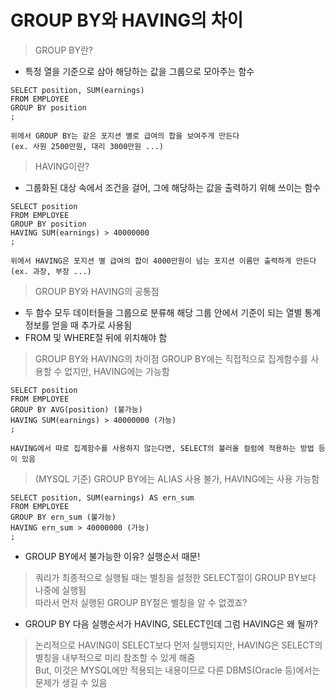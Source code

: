 # GROUP BY와 HAVING의 차이
> GROUP BY란?
* 특정 열을 기준으로 삼아 해당하는 값을 그룹으로 모아주는 함수
```
SELECT position, SUM(earnings)
FROM EMPLOYEE
GROUP BY position
;

위에서 GROUP BY는 같은 포지션 별로 급여의 합을 보여주게 만든다
(ex. 사원 2500만원, 대리 3000만원 ...)
```
> HAVING이란?
* 그룹화된 대상 속에서 조건을 걸어, 그에 해당하는 값을 출력하기 위해 쓰이는 함수
```
SELECT position
FROM EMPLOYEE
GROUP BY position
HAVING SUM(earnings) > 40000000
;

위에서 HAVING은 포지션 별 급여의 합이 4000만원이 넘는 포지션 이름만 출력하게 만든다
(ex. 과장, 부장 ...)
```
> GROUP BY와 HAVING의 공통점
* 두 함수 모두 데이터들을 그룹으로 분류해 해당 그룹 안에서 기준이 되는 열별 통계 정보를 얻을 때 추가로 사용됨
* FROM 및 WHERE절 뒤에 위치해야 함
> GROUP BY와 HAVING의 차이점
> GROUP BY에는 직접적으로 집계함수를 사용할 수 없지만, HAVING에는 가능함
```
SELECT position
FROM EMPLOYEE
GROUP BY AVG(position) (불가능)
HAVING SUM(earnings) > 40000000 (가능)
;

HAVING에서 따로 집계함수를 사용하지 않는다면, SELECT의 불러올 컬럼에 적용하는 방법 등이 있음
```
> (MYSQL 기준) GROUP BY에는 ALIAS 사용 불가, HAVING에는 사용 가능함
```
SELECT position, SUM(earnings) AS ern_sum
FROM EMPLOYEE
GROUP BY ern_sum (불가능)
HAVING ern_sum > 40000000 (가능)
;
```
* GROUP BY에서 불가능한 이유? 실행순서 때문!
> 쿼리가 최종적으로 실행될 때는 별칭을 설정한 SELECT절이 GROUP BY보다 나중에 실행됨<br/>
> 따라서 먼저 실행된 GROUP BY절은 별칭을 알 수 없겠죠?<br/>
* GROUP BY 다음 실행순서가 HAVING, SELECT인데 그럼 HAVING은 왜 될까?
> 논리적으로 HAVING이 SELECT보다 먼저 실행되지만, HAVING은 SELECT의 별칭을 내부적으로 미리 참조할 수 있게 해줌<br/>
> But, 이것은 MYSQL에만 적용되는 내용이므로 다른 DBMS(Oracle 등)에서는 문제가 생길 수 있음
